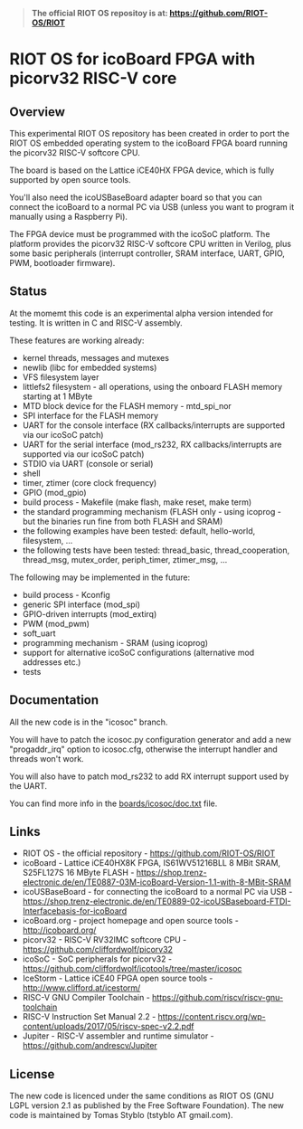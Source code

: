 
> 
> **The official RIOT OS repositoy is at: https://github.com/RIOT-OS/RIOT**
>

# RIOT OS for icoBoard FPGA with picorv32 RISC-V core

## Overview

This experimental RIOT OS repository has been created in order to port the RIOT OS embedded operating system to the icoBoard FPGA board running the picorv32 RISC-V softcore CPU.

The board is based on the Lattice iCE40HX FPGA device, which is fully supported by open source tools. 

You'll also need the icoUSBaseBoard adapter board so that you can connect the icoBoard to a normal PC via USB (unless you want to program it manually using a Raspberry Pi).

The FPGA device must be programmed with the icoSoC platform. The platform provides the picorv32 RISC-V softcore CPU written in Verilog, plus some basic peripherals (interrupt controller, SRAM interface, UART, GPIO, PWM, bootloader firmware). 

## Status

At the momemt this code is an experimental alpha version intended for testing. It is written in C and RISC-V assembly.

These features are working already:

* kernel threads, messages and mutexes
* newlib (libc for embedded systems)
* VFS filesystem layer
* littlefs2 filesystem - all operations, using the onboard FLASH memory starting at 1 MByte
* MTD block device for the FLASH memory - mtd\_spi\_nor
* SPI interface for the FLASH memory
* UART for the console interface (RX callbacks/interrupts are supported via our icoSoC patch)
* UART for the serial interface (mod\_rs232, RX callbacks/interrupts are supported via our icoSoC patch)
* STDIO via UART (console or serial)
* shell
* timer, ztimer (core clock frequency)
* GPIO (mod\_gpio)
* build process - Makefile (make flash, make reset, make term)
* the standard programming mechanism (FLASH only - using icoprog - but the binaries run fine from both FLASH and SRAM)
* the following examples have been tested: default, hello-world, filesystem, ...
* the following tests have been tested: thread\_basic, thread\_cooperation, thread\_msg, mutex\_order, periph\_timer, ztimer\_msg, ...

The following may be implemented in the future:

* build process - Kconfig
* generic SPI interface (mod\_spi)
* GPIO-driven interrupts (mod\_extirq)
* PWM (mod\_pwm)
* soft\_uart
* programming mechanism - SRAM (using icoprog)
* support for alternative icoSoC configurations (alternative mod addresses etc.)
* tests

## Documentation

All the new code is in the "icosoc" branch.

You will have to patch the icosoc.py configuration generator and add a new "progaddr\_irq" option to icosoc.cfg,
otherwise the interrupt handler and threads won't work.

You will also have to patch mod\_rs232 to add RX interrupt support used by the UART.

You can find more info in the [boards/icosoc/doc.txt](boards/icosoc/doc.txt) file.

## Links

* RIOT OS - the official repository - https://github.com/RIOT-OS/RIOT
* icoBoard - Lattice iCE40HX8K FPGA, IS61WV51216BLL 8 MBit SRAM, S25FL127S 16 MByte FLASH - https://shop.trenz-electronic.de/en/TE0887-03M-icoBoard-Version-1.1-with-8-MBit-SRAM
* icoUSBaseBoard - for connecting the icoBoard to a normal PC via USB - https://shop.trenz-electronic.de/en/TE0889-02-icoUSBaseboard-FTDI-Interfacebasis-for-icoBoard
* icoBoard.org - project homepage and open source tools - http://icoboard.org/
* picorv32 - RISC-V RV32IMC softcore CPU - https://github.com/cliffordwolf/picorv32
* icoSoC - SoC peripherals for picorv32 - https://github.com/cliffordwolf/icotools/tree/master/icosoc
* IceStorm - Lattice iCE40 FPGA open source tools - http://www.clifford.at/icestorm/
* RISC-V GNU Compiler Toolchain - https://github.com/riscv/riscv-gnu-toolchain
* RISC-V Instruction Set Manual 2.2 - https://content.riscv.org/wp-content/uploads/2017/05/riscv-spec-v2.2.pdf
* Jupiter - RISC-V assembler and runtime simulator - https://github.com/andrescv/Jupiter

## License

The new code is licenced under the same conditions as RIOT OS (GNU LGPL version 2.1 as published by the Free Software Foundation).
The new code is maintained by Tomas Styblo (tstyblo AT gmail.com).

